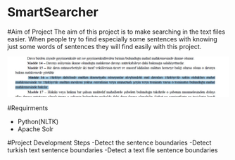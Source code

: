 # SmartSearcher
#Aim of Project
The aim of this project is to make searching in the text files easier. When people try to find especially some sentences with knowing just some words of sentences they will find easily with this project.

![alt tag](https://github.com/ramadansanli/search/blob/master/22.jpg?raw=true)


#Requirments 
  - Python(NLTK)
  - Apache Solr


#Project Development Steps
   -Detect the sentence boundaries
   -Detect turkish text sentence boundaries
   -Detect a text file sentence boundaries
   



